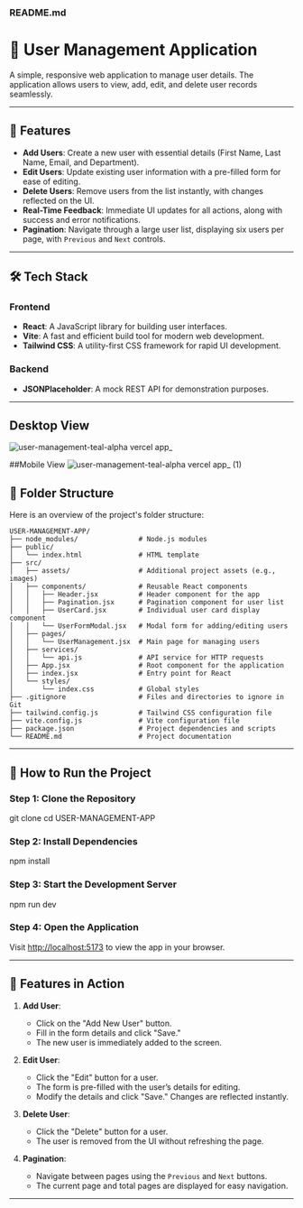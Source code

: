 ### **README.md**

# 🚀 User Management Application

A simple, responsive web application to manage user details. The application allows users to view, add, edit, and delete user records seamlessly.

---

## **🚀 Features**

- **Add Users**: Create a new user with essential details (First Name, Last Name, Email, and Department).
- **Edit Users**: Update existing user information with a pre-filled form for ease of editing.
- **Delete Users**: Remove users from the list instantly, with changes reflected on the UI.
- **Real-Time Feedback**: Immediate UI updates for all actions, along with success and error notifications.
- **Pagination**: Navigate through a large user list, displaying six users per page, with `Previous` and `Next` controls.

---

## **🛠️ Tech Stack**

### **Frontend**
- **React**: A JavaScript library for building user interfaces.
- **Vite**: A fast and efficient build tool for modern web development.
- **Tailwind CSS**: A utility-first CSS framework for rapid UI development.

### **Backend**
- **JSONPlaceholder**: A mock REST API for demonstration purposes.

---
## Desktop View
![user-management-teal-alpha vercel app_](https://github.com/user-attachments/assets/8abd0292-dba1-49de-ab6b-5d8fa7a5cc3a)

##Mobile View
![user-management-teal-alpha vercel app_ (1)](https://github.com/user-attachments/assets/2e5dedfe-991c-4e57-8b19-88cc7114b499)

## **📂 Folder Structure**

Here is an overview of the project's folder structure:

```
USER-MANAGEMENT-APP/
├── node_modules/               # Node.js modules
├── public/
│   └── index.html              # HTML template
├── src/
│   ├── assets/                 # Additional project assets (e.g., images)
│   ├── components/             # Reusable React components
│   │   ├── Header.jsx          # Header component for the app
│   │   ├── Pagination.jsx      # Pagination component for user list
│   │   ├── UserCard.jsx        # Individual user card display component
│   │   └── UserFormModal.jsx   # Modal form for adding/editing users
│   ├── pages/
│   │   └── UserManagement.jsx  # Main page for managing users
│   ├── services/
│   │   └── api.js              # API service for HTTP requests
│   ├── App.jsx                 # Root component for the application
│   ├── index.jsx               # Entry point for React
│   └── styles/
│       └── index.css           # Global styles
├── .gitignore                  # Files and directories to ignore in Git
├── tailwind.config.js          # Tailwind CSS configuration file
├── vite.config.js              # Vite configuration file
├── package.json                # Project dependencies and scripts
└── README.md                   # Project documentation
```

---

## **🚀 How to Run the Project**

### **Step 1: Clone the Repository**

git clone [<repository-url>](https://github.com/parveenbarak/User_management.git)
cd USER-MANAGEMENT-APP


### **Step 2: Install Dependencies**

npm install


### **Step 3: Start the Development Server**

npm run dev


### **Step 4: Open the Application**
Visit [http://localhost:5173](http://localhost:5173) to view the app in your browser.

---

## **🌟 Features in Action**

1. **Add User**:
   - Click on the "Add New User" button.
   - Fill in the form details and click "Save."
   - The new user is immediately added to the screen.

2. **Edit User**:
   - Click the "Edit" button for a user.
   - The form is pre-filled with the user’s details for editing.
   - Modify the details and click "Save." Changes are reflected instantly.

3. **Delete User**:
   - Click the "Delete" button for a user.
   - The user is removed from the UI without refreshing the page.

4. **Pagination**:
   - Navigate between pages using the `Previous` and `Next` buttons.
   - The current page and total pages are displayed for easy navigation.

---

